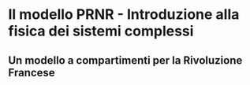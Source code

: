 # Il modello PRNR - Introduzione alla fisica dei sistemi complessi
## Un modello a compartimenti per la Rivoluzione Francese
